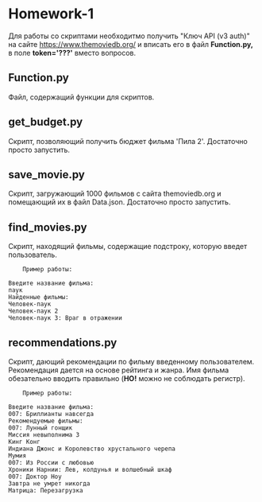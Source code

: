 # Homework-1
  Для работы со скриптами необходитмо получить "Ключ API (v3 auth)" на сайте <https://www.themoviedb.org/> и вписать его в файл **Function.py,** в поле **token='???'** вместо вопросов.
## Function.py
  Файл, содержащий функции для скриптов.
## get_budget.py
  Скрипт, позволяющий получить бюджет фильма 'Пила 2'.
  Достаточно просто запустить.
## save_movie.py
  Скрипт, загружающий 1000 фильмов с сайта themoviedb.org и помещающий их в файл Data.json.
  Достаточно просто запустить.
## find_movies.py
  Скрипт, находящий фильмы, содержащие подстроку, которую введет пользователь.

        Пример работы:
        
    Введите название фильма:
    паук
    Найденные фильмы:
    Человек-паук
    Человек-паук 2
    Человек-паук 3: Враг в отражении
    

## recommendations.py
  Скрипт, дающий рекомендации по фильму введенному пользователем.
  Рекомендация дается на основе рейтинга и жанра.
  Имя фильма обезательно вводить правильно (**НО!** можно не соблюдать регистр).

        Пример работы:
        
    Введите название фильма:
    007: Бриллианты навсегда
    Рекомендуемые фильмы:
    007: Лунный гонщик
    Миссия невыполнима 3
    Кинг Конг
    Индиана Джонс и Королевство хрустального черепа
    Мумия
    007: Из России с любовью
    Хроники Нарнии: Лев, колдунья и волшебный шкаф
    007: Доктор Ноу
    Завтра не умрет никогда
    Матрица: Перезагрузка
    
